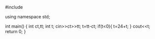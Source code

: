 #include<iostream>

using namespace std;

int main()
{
	int ct,tt;
	int t;
	cin>>ct>>tt;
	t=tt-ct;
	if(t<0){
		t=24+t;
	}
	cout<<t;
	return 0;
}